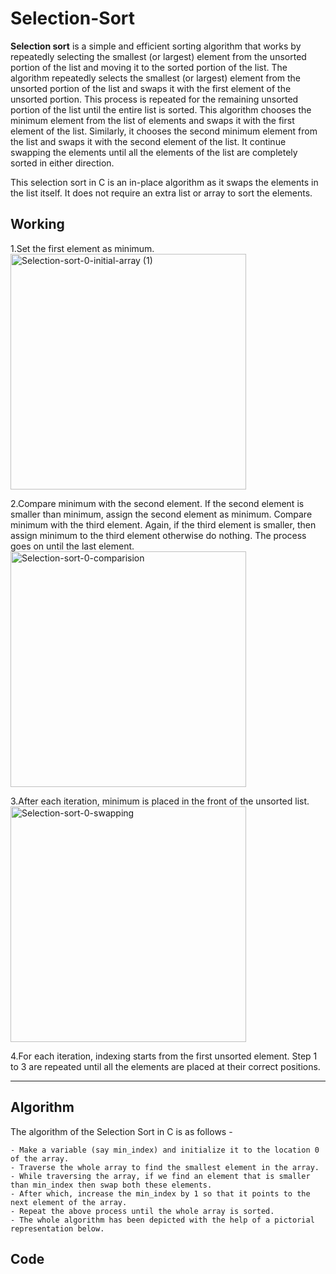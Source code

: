 # Selection-Sort
__Selection sort__ is a simple and efficient sorting algorithm that works by repeatedly selecting the smallest (or largest) element from the unsorted portion of the list and moving it to the sorted portion of the list. The algorithm repeatedly selects the smallest (or largest) element from the unsorted portion of the list and swaps it with the first element of the unsorted portion. This process is repeated for the remaining unsorted portion of the list until the entire list is sorted.
This algorithm chooses the minimum element from the list of elements and swaps it with the first element of the list. Similarly, it chooses the second minimum element from the list and swaps it with the second element of the list. It continue swapping the elements until all the elements of the list are completely sorted in either direction.

This selection sort in C is an in-place algorithm as it swaps the elements in the list itself. It does not require an extra list or array to sort the elements.

## __Working__
1.Set the first element as minimum.
<img width="377" alt="Selection-sort-0-initial-array (1)" src="https://user-images.githubusercontent.com/113619312/234350839-8bfeafd7-c961-45c6-889c-3d1aec78d3cb.png">

2.Compare minimum with the second element. If the second element is smaller than minimum, assign the second element as minimum.
Compare minimum with the third element. Again, if the third element is smaller, then assign minimum to the third element otherwise do nothing. The process goes on until the last element.
<img width="377" alt="Selection-sort-0-comparision" src="https://user-images.githubusercontent.com/113619312/234351030-b0763d17-0f8f-41e8-98bd-ed17ccbca30e.png">

3.After each iteration, minimum is placed in the front of the unsorted list.
<img width="377" alt="Selection-sort-0-swapping" src="https://user-images.githubusercontent.com/113619312/234351177-537ca334-a291-40de-b00a-ebc94360caac.png">

4.For each iteration, indexing starts from the first unsorted element. Step 1 to 3 are repeated until all the elements are placed at their correct positions.


---

## __Algorithm__
The algorithm of the Selection Sort in C is as follows -
```
- Make a variable (say min_index) and initialize it to the location 0 of the array.
- Traverse the whole array to find the smallest element in the array.
- While traversing the array, if we find an element that is smaller than min_index then swap both these elements.
- After which, increase the min_index by 1 so that it points to the next element of the array.
- Repeat the above process until the whole array is sorted.
- The whole algorithm has been depicted with the help of a pictorial representation below.
```

## __Code__
```

